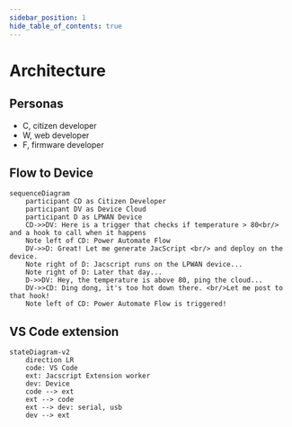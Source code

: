 ```yaml
---
sidebar_position: 1
hide_table_of_contents: true
---
```


# Architecture

## Personas

-   C, citizen developer
-   W, web developer
-   F, firmware developer

## Flow to Device

```mermaid
sequenceDiagram
    participant CD as Citizen Developer
    participant DV as Device Cloud
    participant D as LPWAN Device
    CD->>DV: Here is a trigger that checks if temperature > 80<br/> and a hook to call when it happens
    Note left of CD: Power Automate Flow
    DV->>D: Great! Let me generate JacScript <br/> and deploy on the device.
    Note right of D: Jacscript runs on the LPWAN device...
    Note right of D: Later that day...
    D->>DV: Hey, the temperature is above 80, ping the cloud...
    DV->>CD: Ding dong, it's too hot down there. <br/>Let me post to that hook!
    Note left of CD: Power Automate Flow is triggered!
```

## VS Code extension

```mermaid
stateDiagram-v2
    direction LR
    code: VS Code
    ext: Jacscript Extension worker
    dev: Device
    code --> ext
    ext --> code
    ext --> dev: serial, usb
    dev --> ext
```
